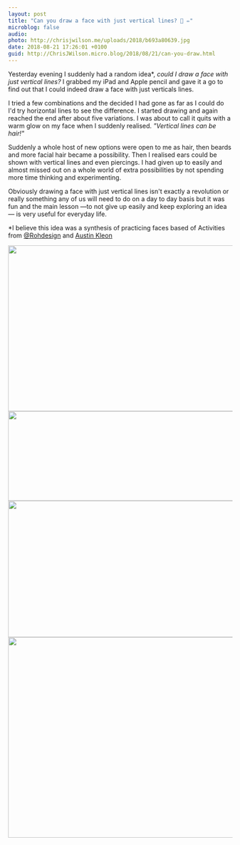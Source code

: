 ```yaml
---
layout: post
title: "Can you draw a face with just vertical lines? 🤔 ✏️"
microblog: false
audio: 
photo: http://chrisjwilson.me/uploads/2018/b693a80639.jpg
date: 2018-08-21 17:26:01 +0100
guid: http://ChrisJWilson.micro.blog/2018/08/21/can-you-draw.html
---
```

Yesterday evening I suddenly had a random idea*, _could I draw a face with just vertical lines?_ I grabbed my iPad and Apple pencil and gave it a go to find out that I could indeed draw a face with just verticals lines. 


I tried a few combinations and the decided I had gone as far as I could do I'd try horizontal lines to see the difference. I started drawing and again reached the end after about five variations. I was about to call it quits with a warm glow on my face when I suddenly realised. _"Vertical lines can be hair!"_


Suddenly a whole host of new options were open to me as hair, then beards and more facial hair became a possibility. Then I realised ears could be shown with vertical lines and even piercings. I had given up to easily and almost missed out on a whole world of extra possibilities by not spending more time thinking and experimenting. 


Obviously drawing a face with just vertical lines isn't exactly a revolution or really something any of us will need to do on a day to day basis but it was fun and the main lesson —to not give up easily and keep exploring an idea — is very useful for everyday life. 


*I believe this idea was a synthesis of practicing faces based of Activities from [@Rohdesign](https://micro.blog/Rohdesign) and [Austin Kleon](http://austinkleon.com) 

<img src="http://chrisjwilson.me/uploads/2018/19dbf43d8f.jpg" width="600" height="372" /><img src="http://chrisjwilson.me/uploads/2018/a820c99a7e.jpg" width="600" height="201" /><img src="http://chrisjwilson.me/uploads/2018/3812ca518f.jpg" width="600" height="306" /><img src="http://chrisjwilson.me/uploads/2018/b693a80639.jpg" width="600" height="450" />

